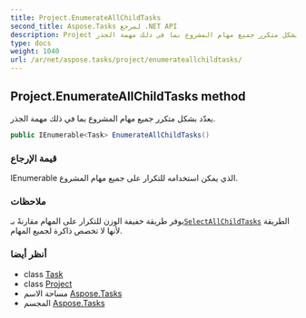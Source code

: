 ```yaml
---
title: Project.EnumerateAllChildTasks
second_title: Aspose.Tasks لمرجع .NET API
description: Project طريقة. يعدّد بشكل متكرر جميع مهام المشروع بما في ذلك مهمة الجذر.
type: docs
weight: 1040
url: /ar/net/aspose.tasks/project/enumerateallchildtasks/
---
```

## Project.EnumerateAllChildTasks method

يعدّد بشكل متكرر جميع مهام المشروع بما في ذلك مهمة الجذر.

```csharp
public IEnumerable<Task> EnumerateAllChildTasks()
```

### قيمة الإرجاع

IEnumerable الذي يمكن استخدامه للتكرار على جميع مهام المشروع.

### ملاحظات

يوفر طريقة خفيفة الوزن للتكرار على المهام مقارنةً بـ[`SelectAllChildTasks`](../selectallchildtasks/) الطريقة لأنها لا تخصص ذاكرة لجميع المهام.

### أنظر أيضا

* class [Task](../../task/)
* class [Project](../)
* مساحة الاسم [Aspose.Tasks](../../project/)
* المجسم [Aspose.Tasks](../../../)


